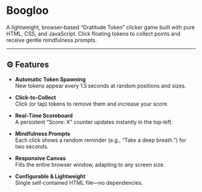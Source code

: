 # Boogloo

A lightweight, browser‑based “Gratitude Token” clicker game built with pure HTML, CSS, and JavaScript. Click floating tokens to collect points and receive gentle mindfulness prompts.

---

## ⚙️ Features

- **Automatic Token Spawning**  
  New tokens appear every 1.5 seconds at random positions and sizes.

- **Click-to-Collect**  
  Click (or tap) tokens to remove them and increase your score.

- **Real‑Time Scoreboard**  
  A persistent “Score: X” counter updates instantly in the top‑left.

- **Mindfulness Prompts**  
  Each click shows a random reminder (e.g., “Take a deep breath.”) for two seconds.

- **Responsive Canvas**  
  Fills the entire browser window, adapting to any screen size.

- **Configurable & Lightweight**  
  Single self‑contained HTML file—no dependencies.
